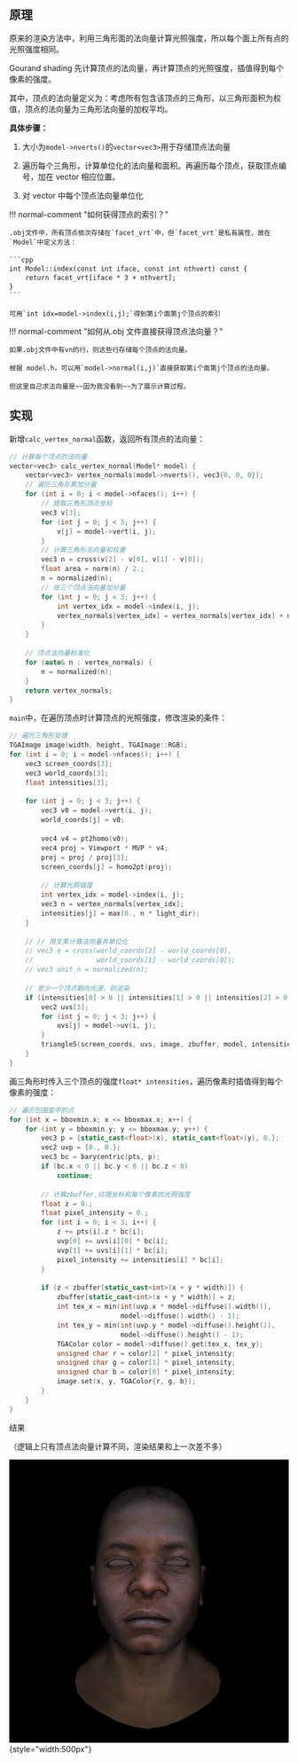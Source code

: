 ## 原理

原来的渲染方法中，利用三角形面的法向量计算光照强度，所以每个面上所有点的光照强度相同。

Gourand shading 先计算顶点的法向量，再计算顶点的光照强度，插值得到每个像素的强度。

其中，顶点的法向量定义为：考虑所有包含该顶点的三角形，以三角形面积为权值，顶点的法向量为三角形法向量的加权平均。

**具体步骤：**

1. 大小为`model->nverts()`的`vector<vec3>`用于存储顶点法向量

2. 遍历每个三角形，计算单位化的法向量和面积。再遍历每个顶点，获取顶点编号，加在 vector 相应位置。

3. 对 vector 中每个顶点法向量单位化

!!! normal-comment "如何获得顶点的索引？"

    .obj文件中，所有顶点依次存储在`facet_vrt`中，但`facet_vrt`是私有属性，故在`Model`中定义方法：

    ```cpp
    int Model::index(const int iface, const int nthvert) const {
        return facet_vrt[iface * 3 + nthvert];
    }
    ```

    可用`int idx=model->index(i,j);`得到第i个面第j个顶点的索引

!!! normal-comment "如何从.obj 文件直接获得顶点法向量？"

    如果.obj文件中有vn的行，则这些行存储每个顶点的法向量。

    根据 model.h，可以用`model->normal(i,j)`直接获取第i个面第j个顶点的法向量。

    但这里自己求法向量是~~因为我没看到~~为了展示计算过程。

## 实现

新增`calc_vertex_normal`函数，返回所有顶点的法向量：

```cpp
// 计算每个顶点的法向量
vector<vec3> calc_vertex_normal(Model* model) {
    vector<vec3> vertex_normals(model->nverts(), vec3{0, 0, 0});
    // 遍历三角形累加分量
    for (int i = 0; i < model->nfaces(); i++) {
        // 提取三角形顶点坐标
        vec3 v[3];
        for (int j = 0; j < 3; j++) {
            v[j] = model->vert(i, j);
        }
        // 计算三角形法向量和权重
        vec3 n = cross(v[2] - v[0], v[1] - v[0]);
        float area = norm(n) / 2.;
        n = normalized(n);
        // 给三个顶点法向量加分量
        for (int j = 0; j < 3; j++) {
            int vertex_idx = model->index(i, j);
            vertex_normals[vertex_idx] = vertex_normals[vertex_idx] + n * area;
        }
    }

    // 顶点法向量标准化
    for (auto& n : vertex_normals) {
        n = normalized(n);
    }
    return vertex_normals;
}
```

`main`中，在遍历顶点时计算顶点的光照强度，修改渲染的条件：

```cpp
// 遍历三角形处理
TGAImage image(width, height, TGAImage::RGB);
for (int i = 0; i < model->nfaces(); i++) {
    vec3 screen_coords[3];
    vec3 world_coords[3];
    float intensities[3];

    for (int j = 0; j < 3; j++) {
        vec3 v0 = model->vert(i, j);
        world_coords[j] = v0;

        vec4 v4 = pt2homo(v0);
        vec4 proj = Viewport * MVP * v4;
        proj = proj / proj[3];
        screen_coords[j] = homo2pt(proj);

        // 计算光照强度
        int vertex_idx = model->index(i, j);
        vec3 n = vertex_normals[vertex_idx];
        intensities[j] = max(0., n * light_dir);
    }

    // // 用叉乘计算法向量并单位化
    // vec3 n = cross(world_coords[2] - world_coords[0],
    //                world_coords[1] - world_coords[0]);
    // vec3 unit_n = normalized(n);

    // 至少一个顶点朝向光源，则渲染
    if (intensities[0] > 0 || intensities[1] > 0 || intensities[2] > 0) {
        vec2 uvs[3];
        for (int j = 0; j < 3; j++) {
            uvs[j] = model->uv(i, j);
        }
        triangle5(screen_coords, uvs, image, zbuffer, model, intensities);
    }
}
```

画三角形时传入三个顶点的强度`float* intensities`，遍历像素时插值得到每个像素的强度：

```cpp
// 遍历包围盒中的点
for (int x = bboxmin.x; x <= bboxmax.x; x++) {
    for (int y = bboxmin.y; y <= bboxmax.y; y++) {
        vec3 p = {static_cast<float>(x), static_cast<float>(y), 0.};
        vec2 uvp = {0., 0.};
        vec3 bc = barycentric(pts, p);
        if (bc.x < 0 || bc.y < 0 || bc.z < 0)
            continue;

        // 计算zbuffer,纹理坐标和每个像素的光照强度
        float z = 0.;
        float pixel_intensity = 0.;
        for (int i = 0; i < 3; i++) {
            z += pts[i].z * bc[i];
            uvp[0] += uvs[i][0] * bc[i];
            uvp[1] += uvs[i][1] * bc[i];
            pixel_intensity += intensities[i] * bc[i];
        }

        if (z < zbuffer[static_cast<int>(x + y * width)]) {
            zbuffer[static_cast<int>(x + y * width)] = z;
            int tex_x = min(int(uvp.x * model->diffuse().width()),
                            model->diffuse().width() - 1);
            int tex_y = min(int(uvp.y * model->diffuse().height()),
                            model->diffuse().height() - 1);
            TGAColor color = model->diffuse().get(tex_x, tex_y);
            unsigned char r = color[2] * pixel_intensity;
            unsigned char g = color[1] * pixel_intensity;
            unsigned char b = color[0] * pixel_intensity;
            image.set(x, y, TGAColor{r, g, b});
        }
    }
}
```

结果


（逻辑上只有顶点法向量计算不同，渲染结果和上一次差不多）

![head_Gouraud](../resources/head_Gouraud.png){style="width:500px"}
